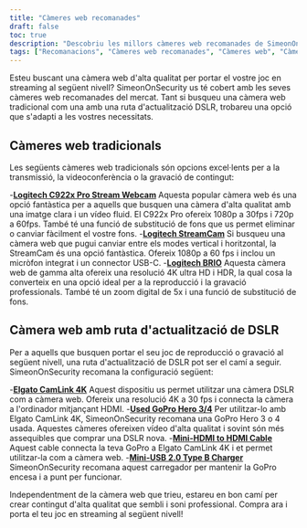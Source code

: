 ```yaml
---
title: "Càmeres web recomanades"
draft: false
toc: true
description: "Descobriu les millors càmeres web recomanades de SimeonOnSecurity per a totes les vostres necessitats de transmissió. Trieu entre càmeres web tradicionals, com ara la càmera web Logitech C922x Pro Stream, la Logitech StreamCam i la Logitech BRIO, o opteu per una càmera web amb una ruta d'actualització DSLR, utilitzant l'Elgato CamLink 4K amb una GoPro Hero 3 4 usada, un Mini- Cable HDMI a HDMI i un carregador Mini-USB 2.0 tipus B. Compreu ara les millors càmeres web del mercat."
tags: ["Recomanacions", "Càmeres web recomanades", "Càmeres web", "Càmeres web tradicionals", "Càmera web amb ruta d'actualització de DSLR", "Càmera web Logitech C922x Pro Stream", "Logitech StreamCam", "Logitech BRIO", "Elgato CamLink 4K", "Go Pro Hero 3 4", "Cable Mini-HDMI a HDMI", "Carregador Mini-USB 2.0 tipus B"]
---
```

 Esteu buscant una càmera web d'alta qualitat per portar el vostre joc en streaming al següent nivell? SimeonOnSecurity us té cobert amb les seves càmeres web recomanades del mercat. Tant si busqueu una càmera web tradicional com una amb una ruta d'actualització DSLR, trobareu una opció que s'adapti a les vostres necessitats.

## Càmeres web tradicionals

Les següents càmeres web tradicionals són opcions excel·lents per a la transmissió, la videoconferència o la gravació de contingut:

-[**Logitech C922x Pro Stream Webcam**](https://amzn.to/37P4FMN) Aquesta popular càmera web és una opció fantàstica per a aquells que busquen una càmera d'alta qualitat amb una imatge clara i un vídeo fluid. El C922x Pro ofereix 1080p a 30fps i 720p a 60fps. També té una funció de substitució de fons que us permet eliminar o canviar fàcilment el vostre fons.
-[**Logitech StreamCam**](https://amzn.to/2SQUWAA) Si busqueu una càmera web que pugui canviar entre els modes vertical i horitzontal, la StreamCam és una opció fantàstica. Ofereix 1080p a 60 fps i inclou un micròfon integrat i un connector USB-C.
-[**Logitech BRIO**](https://amzn.to/2uQPjcn) Aquesta càmera web de gamma alta ofereix una resolució 4K ultra HD i HDR, la qual cosa la converteix en una opció ideal per a la reproducció i la gravació professionals. També té un zoom digital de 5x i una funció de substitució de fons.

## Càmera web amb ruta d'actualització de DSLR

Per a aquells que busquen portar el seu joc de reproducció o gravació al següent nivell, una ruta d'actualització de DSLR pot ser el camí a seguir. SimeonOnSecurity recomana la configuració següent:

-[**Elgato CamLink 4K**](https://amzn.to/3oFugAi) Aquest dispositiu us permet utilitzar una càmera DSLR com a càmera web. Ofereix una resolució 4K a 30 fps i connecta la càmera a l'ordinador mitjançant HDMI.
-[**Used GoPro Hero 3/4**](https://www.ebay.com/sch/i.html?_nkw=Used+GoPro+HERO+4+Black+Edition) Per utilitzar-lo amb Elgato CamLink 4K, SimeonOnSecurity recomana una GoPro Hero 3 o 4 usada. Aquestes càmeres ofereixen vídeo d'alta qualitat i sovint són més assequibles que comprar una DSLR nova.
-[**Mini-HDMI to HDMI Cable**](https://amzn.to/2N1AL2J) Aquest cable connecta la teva GoPro a Elgato CamLink 4K i et permet utilitzar-la com a càmera web.
-[**Mini-USB 2.0 Type B Charger**](https://amzn.to/2XyN5t5) SimeonOnSecurity recomana aquest carregador per mantenir la GoPro encesa i a punt per funcionar.

Independentment de la càmera web que trieu, estareu en bon camí per crear contingut d'alta qualitat que sembli i soni professional. Compra ara i porta el teu joc en streaming al següent nivell!

